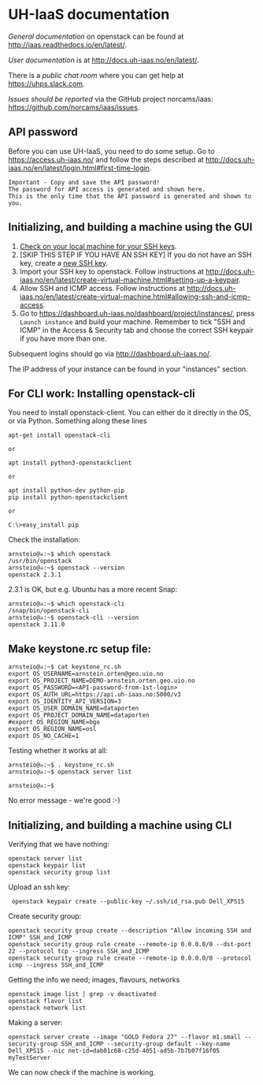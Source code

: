 # UH-IaaS documentation

*General documentation* on openstack can be found at <http://iaas.readthedocs.io/en/latest/>.

*User documentation* is at <http://docs.uh-iaas.no/en/latest/>.

There is a *public chat room* where you can get help at <https://uhps.slack.com>.

*Issues should be reported* via the GitHub project norcams/iaas: <https://github.com/norcams/iaas/issues>.

## API password

Before you can use UH-IaaS, you need to do some setup.
Go to <https://access.uh-iaas.no/> and follow the steps described at <http://docs.uh-iaas.no/en/latest/login.html#first-time-login>.

	Important - Copy and save the API password! 
   	The password for API access is generated and shown here. 
   	This is the only time that the API password is generated and shown to you.

## Initializing, and building a machine using the GUI

1. [Check on your local machine for your SSH keys](https://help.github.com/articles/checking-for-existing-ssh-keys/). 
2. [SKIP THIS STEP IF YOU HAVE AN SSH KEY] If you do not have an SSH key, create a [new SSH key](https://help.github.com/articles/generating-a-new-ssh-key-and-adding-it-to-the-ssh-agent/). 
3. Import your SSH key to openstack. Follow instructions at <http://docs.uh-iaas.no/en/latest/create-virtual-machine.html#setting-up-a-keypair>.
4. Allow SSH and ICMP access. Follow instructions at <http://docs.uh-iaas.no/en/latest/create-virtual-machine.html#allowing-ssh-and-icmp-access>.
5. Go to <https://dashboard.uh-iaas.no/dashboard/project/instances/>, press `Launch instance` and build your machine.
   Remember to tick "SSH and ICMP" in the Access & Security tab and choose the correct SSH keypair if you have more than one. 

Subsequent logins should go via <http://dashboard.uh-iaas.no/>.

The IP address of your instance can be found in your "instances" section. 

## For CLI work: Installing openstack-cli
You need to install openstack-client. You can either do it directly in the OS, or via Python.
Something along these lines
~~~
apt-get install openstack-cli

or

apt install python3-openstackclient

or

apt install python-dev python-pip
pip install python-openstackclient

or

C:\>easy_install pip
~~~

Check the installation: 
~~~
arnsteio@☠:~$ which openstack
/usr/bin/openstack
arnsteio@☠:~$ openstack --version
openstack 2.3.1
~~~
2.3.1 is OK, but e.g. Ubuntu has a more recent Snap:
~~~
arnsteio@☠:~$ which openstack-cli 
/snap/bin/openstack-cli
arnsteio@☠:~$ openstack-cli --version
openstack 3.11.0
~~~

## Make keystone.rc setup file:
~~~
arnsteio@☠:~$ cat keystone_rc.sh 
export OS_USERNAME=arnstein.orten@geo.uio.no
export OS_PROJECT_NAME=DEMO-arnstein.orten.geo.uio.no
export OS_PASSWORD=<API-password-from-1st-login>
export OS_AUTH_URL=https://api.uh-iaas.no:5000/v3
export OS_IDENTITY_API_VERSION=3
export OS_USER_DOMAIN_NAME=dataporten
export OS_PROJECT_DOMAIN_NAME=dataporten
#export OS_REGION_NAME=bgo
export OS_REGION_NAME=osl
export OS_NO_CACHE=1
~~~

Testing whether it works at all:
~~~
arnsteio@☠:~$ . keystone_rc.sh 
arnsteio@☠:~$ openstack server list

arnsteio@☠:~$
~~~

No error message - we're good :-)


## Initializing, and building a machine using CLI

Verifying that we have nothing:

	openstack server list
	openstack keypair list
	openstack security group list


Upload an ssh key:

	 openstack keypair create --public-key ~/.ssh/id_rsa.pub Dell_XPS15

Create security group:

	openstack security group create --description "Allow incoming SSH and ICMP" SSH_and_ICMP
	openstack security group rule create --remote-ip 0.0.0.0/0 --dst-port 22 --protocol tcp --ingress SSH_and_ICMP
	openstack security group rule create --remote-ip 0.0.0.0/0 --protocol icmp --ingress SSH_and_ICMP

Getting the info we need; images, flavours, networks

	openstack image list | grep -v deactivated
	openstack flavor list
	openstack network list

Making a server:

	openstack server create --image "GOLD Fedora 27" --flavor m1.small --security-group SSH_and_ICMP --security-group default --key-name Dell_XPS15 --nic net-id=dab01c68-c25d-4051-ad5b-7b7b07f16f05 myTestServer


We can now check if the machine is working. 
